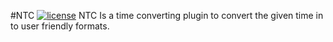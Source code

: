#NTC
[![license](https://img.shields.io/github/license/mashape/apistatus.svg?style=flat-square)]()
NTC Is a time converting plugin to convert the given time in to user friendly formats.
